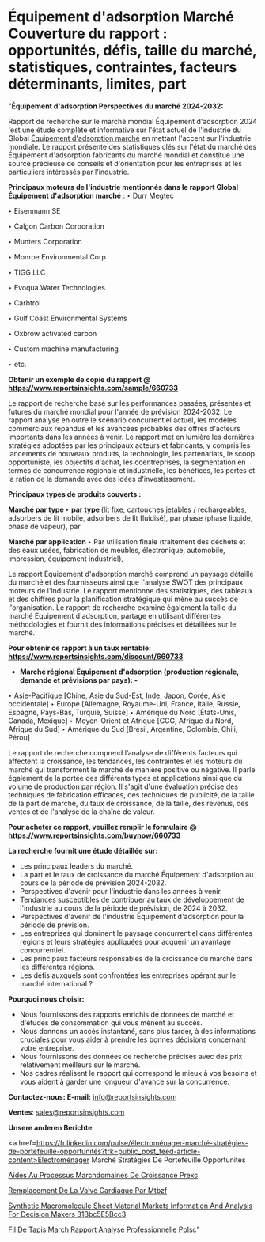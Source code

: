 # Équipement d'adsorption Marché Couverture du rapport : opportunités, défis, taille du marché, statistiques, contraintes, facteurs déterminants, limites, part

"<strong>Équipement d'adsorption Perspectives du marché 2024-2032:</strong>

Rapport de recherche sur le marché mondial Équipement d'adsorption 2024 'est une étude complète et informative sur l'état actuel de l'industrie du Global <a href=https://www.reportsinsights.com/sample/660733>Équipement d'adsorption marché</a> en mettant l'accent sur l'industrie mondiale. Le rapport présente des statistiques clés sur l'état du marché des Équipement d'adsorption fabricants du marché mondial et constitue une source précieuse de conseils et d'orientation pour les entreprises et les particuliers intéressés par l'industrie.

<strong>Principaux moteurs de l'industrie mentionnés dans le rapport Global Équipement d'adsorption marché</strong> :
‣ Durr Megtec

‣ Eisenmann SE

‣ Calgon Carbon Corporation

‣ Munters Corporation

‣ Monroe Environmental Corp

‣ TIGG LLC

‣ Evoqua Water Technologies

‣ Carbtrol

‣ Gulf Coast Environmental Systems

‣ Oxbrow activated carbon

‣ Custom machine manufacturing

‣ etc.

<strong>Obtenir un exemple de copie du rapport @ <a href=https://www.reportsinsights.com/sample/660733>https://www.reportsinsights.com/sample/660733</a></strong>

Le rapport de recherche basé sur les performances passées, présentes et futures du marché mondial pour l'année de prévision 2024-2032. Le rapport analyse en outre le scénario concurrentiel actuel, les modèles commerciaux répandus et les avancées probables des offres d'acteurs importants dans les années à venir. Le rapport met en lumière les dernières stratégies adoptées par les principaux acteurs et fabricants, y compris les lancements de nouveaux produits, la technologie, les partenariats, le scoop opportuniste, les objectifs d'achat, les coentreprises, la segmentation en termes de concurrence régionale et industrielle, les bénéfices, les pertes et la ration de la demande avec des idées d'investissement.

<strong>Principaux types de produits couverts :</strong>

<strong>Marché par type </strong>
‣ <strong> par type </strong> (lit fixe, cartouches jetables / rechargeables, adsorbers de lit mobile, adsorbers de lit fluidisé), par phase (phase liquide, phase de vapeur), par

<strong>Marché par application </strong>
‣ Par utilisation finale (traitement des déchets et des eaux usées, fabrication de meubles, électronique, automobile, impression, équipement industriel),

Le rapport Équipement d'adsorption marché comprend un paysage détaillé du marché et des fournisseurs ainsi que l'analyse SWOT des principaux moteurs de l'industrie. Le rapport mentionne des statistiques, des tableaux et des chiffres pour la planification stratégique qui mène au succès de l'organisation. Le rapport de recherche examine également la taille du marché Équipement d'adsorption, partage en utilisant différentes méthodologies et fournit des informations précises et détaillées sur le marché.

<strong>Pour obtenir ce rapport à un taux rentable: <a href=https://www.reportsinsights.com/discount/660733>https://www.reportsinsights.com/discount/660733</a></strong>
<ul>
  <li><strong>Marché régional Équipement d'adsorption (production régionale, demande et prévisions par pays): -</strong></li>
</ul>
‣ Asie-Pacifique [Chine, Asie du Sud-Est, Inde, Japon, Corée, Asie occidentale]
‣ Europe [Allemagne, Royaume-Uni, France, Italie, Russie, Espagne, Pays-Bas, Turquie, Suisse]
‣ Amérique du Nord [États-Unis, Canada, Mexique]
‣ Moyen-Orient et Afrique [CCG, Afrique du Nord, Afrique du Sud]
‣ Amérique du Sud [Brésil, Argentine, Colombie, Chili, Pérou]

Le rapport de recherche comprend l’analyse de différents facteurs qui affectent la croissance, les tendances, les contraintes et les moteurs du marché qui transforment le marché de manière positive ou négative. Il parle également de la portée des différents types et applications ainsi que du volume de production par région. Il s'agit d'une évaluation précise des techniques de fabrication efficaces, des techniques de publicité, de la taille de la part de marché, du taux de croissance, de la taille, des revenus, des ventes et de l'analyse de la chaîne de valeur.

<strong>Pour acheter ce rapport, veuillez remplir le formulaire @   <a href=https://www.reportsinsights.com/buynow/660733>https://www.reportsinsights.com/buynow/660733</a></strong>

<strong>La recherche fournit une étude détaillée sur:</strong>
<ul>
  <li>Les principaux leaders du marché.</li>
  <li>La part et le taux de croissance du marché Équipement d'adsorption au cours de la période de prévision 2024-2032.</li>
  <li>Perspectives d'avenir pour l'industrie dans les années à venir.</li>
  <li>Tendances susceptibles de contribuer au taux de développement de l'industrie au cours de la période de prévision, de 2024 à 2032.</li>
  <li>Perspectives d'avenir de l'industrie Équipement d'adsorption pour la période de prévision.</li>
  <li>Les entreprises qui dominent le paysage concurrentiel dans différentes régions et leurs stratégies appliquées pour acquérir un avantage concurrentiel.</li>
  <li>Les principaux facteurs responsables de la croissance du marché dans les différentes régions.</li>
  <li>Les défis auxquels sont confrontées les entreprises opérant sur le marché international ?</li>
</ul>
<strong>Pourquoi nous choisir:</strong>
<ul>
  <li>Nous fournissons des rapports enrichis de données de marché et d'études de consommation qui vous mènent au succès.</li>
  <li>Nous donnons un accès instantané, sans plus tarder, à des informations cruciales pour vous aider à prendre les bonnes décisions concernant votre entreprise.</li>
  <li>Nous fournissons des données de recherche précises avec des prix relativement meilleurs sur le marché.</li>
  <li>Nos cadres réalisent le rapport qui correspond le mieux à vos besoins et vous aident à garder une longueur d'avance sur la concurrence.</li>
</ul>
<strong>Contactez-nous:
</strong><strong>E-mail:</strong> <a href=mailto:info@reportsinsights.com>info@reportsinsights.com</a>

<strong>Ventes</strong>: <a href=mailto:sales@reportsinsights.com>sales@reportsinsights.com</a>

<strong>Unsere anderen Berichte</strong>

<a href=https://fr.linkedin.com/pulse/électroménager-marché-stratégies-de-portefeuille-opportunités?trk=public_post_feed-article-content>Électroménager Marché Stratégies De Portefeuille Opportunités</a>

<a href=https://www.linkedin.com/pulse/aides-au-processus-march%C3%A9domaines-de-croissance-prexc/>Aides Au Processus Marchdomaines De Croissance Prexc</a>

<a href=https://www.linkedin.com/pulse/remplacement-de-la-valve-cardiaque-par-mtbzf/>Remplacement De La Valve Cardiaque Par Mtbzf</a>

<a href=https://medium.com/@atharvmalve165427/synthetic-macromolecule-sheet-material-markets-information-and-analysis-for-decision-makers-31bbc5e5bcc3>Synthetic Macromolecule Sheet Material Markets Information And Analysis For Decision Makers 31Bbc5E5Bcc3</a>

<a href=https://www.linkedin.com/pulse/fil-de-tapis-march%C3%A9-rapport-analyse-professionnelle-pplsc/>Fil De Tapis March Rapport Analyse Professionnelle Pplsc</a>"
